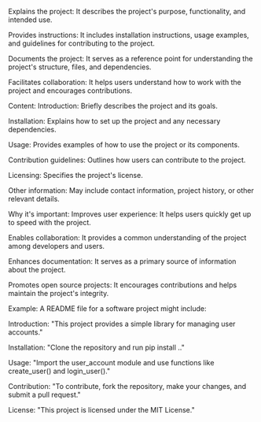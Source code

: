 Explains the project:
It describes the project's purpose, functionality, and intended use. 

Provides instructions:
It includes installation instructions, usage examples, and guidelines for contributing to the project.
 
Documents the project:
It serves as a reference point for understanding the project's structure, files, and dependencies.
 
Facilitates collaboration:
It helps users understand how to work with the project and encourages contributions.

 
Content:
Introduction: Briefly describes the project and its goals.

Installation: Explains how to set up the project and any necessary dependencies.

Usage: Provides examples of how to use the project or its components.

Contribution guidelines: Outlines how users can contribute to the project.

Licensing: Specifies the project's license.

Other information: May include contact information, project history, or other relevant details.

 
Why it's important:
Improves user experience: It helps users quickly get up to speed with the project.

Enables collaboration: It provides a common understanding of the project among developers and users.

Enhances documentation: It serves as a primary source of information about the project.

Promotes open source projects: It encourages contributions and helps maintain the project's integrity.

 
Example:
A README file for a software project might include: 

Introduction: "This project provides a simple library for managing user accounts."

Installation: "Clone the repository and run pip install .."

Usage: "Import the user_account module and use functions like create_user() and login_user()."

Contribution: "To contribute, fork the repository, make your changes, and submit a pull request."

License: "This project is licensed under the MIT License."